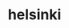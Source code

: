 ---
title: helsinki
description: Helsinki open data R tools
link: https://github.com/ropengov/helsinki
github: https://github.com/ropengov/helsinki
category: ropengov
tutorial: true
---